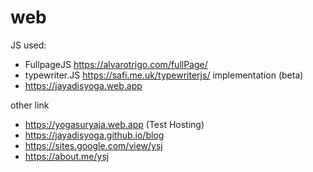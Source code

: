 # web

JS used:
* FullpageJS      https://alvarotrigo.com/fullPage/
* typewriter.JS   https://safi.me.uk/typewriterjs/
‏‏‎ ‎
implementation (beta)
* https://jayadisyoga.web.app

other link
* https://yogasuryaja.web.app (Test Hosting)
* https://jayadisyoga.github.io/blog
* https://sites.google.com/view/ysj
* https://about.me/ysj



